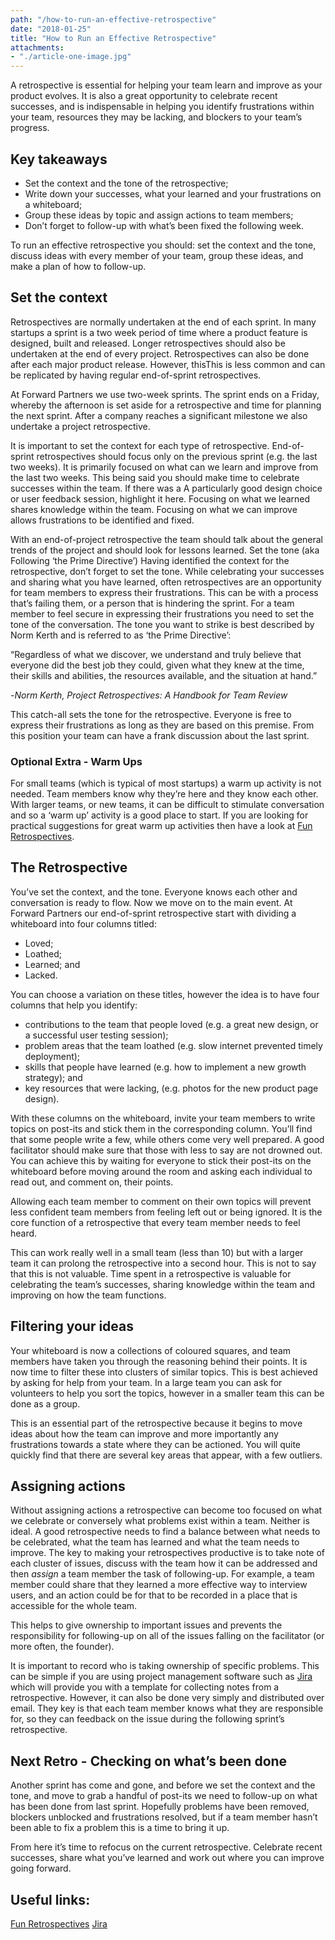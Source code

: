 ```yaml
---
path: "/how-to-run-an-effective-retrospective"
date: "2018-01-25"
title: "How to Run an Effective Retrospective"
attachments:
- "./article-one-image.jpg"
---
```


A retrospective is essential for helping your team learn and improve as your product evolves. It is also a great opportunity to celebrate recent successes, and is indispensable in helping you identify frustrations within your team, resources they may be lacking, and blockers to your team’s progress.

## Key takeaways

* Set the context and the tone of the retrospective;
* Write down your successes, what your learned and your frustrations on a whiteboard;
* Group these ideas by topic and assign actions to team members;
* Don’t forget to follow-up with what’s been fixed the following week.

To run an effective retrospective you should: set the context and the tone, discuss ideas with every member of your team, group these ideas, and make a plan of how to follow-up.

## Set the context

Retrospectives are normally undertaken at the end of each sprint. In many startups a sprint is a two week period of time where a product feature is designed, built and released. Longer retrospectives should also be undertaken at the end of every project. Retrospectives can also be done after each major product release. However, thisThis is less common and can be replicated by having regular end-of-sprint retrospectives.

At Forward Partners we use two-week sprints. The sprint ends on a Friday, whereby the afternoon is set aside for a retrospective and time for planning the next sprint. After a company reaches a significant milestone we also undertake a project retrospective.

It is important to set the context for each type of retrospective. End-of-sprint retrospectives should focus only on the previous sprint (e.g. the last two weeks). It is primarily focused on what can we learn and improve from the last two weeks. This being said you should make time to celebrate successes within the team. If there was a A particularly good design choice or user feedback session, highlight it here. Focusing on what we learned shares knowledge within the team. Focusing on what we can improve allows frustrations to be identified and fixed.

With an end-of-project retrospective the team should talk about the general trends of the project and should look for lessons learned.
Set the tone (aka Following ‘the Prime Directive’)
Having identified the context for the retrospective, don’t forget to set the tone. While celebrating your successes and sharing what you have learned, often retrospectives are an opportunity for team members to express their frustrations. This can be with a process that’s failing them, or a person that is hindering the sprint. For a team member to feel secure in expressing their frustrations you need to set the tone of the conversation. The tone you want to strike is best described by Norm Kerth and is referred to as ‘the Prime Directive’:

“Regardless of what we discover, we understand and truly believe that everyone did the best job they could, given what they knew at the time, their skills and abilities, the resources available, and the situation at hand.”

-_Norm Kerth, Project Retrospectives: A Handbook for Team Review_

This catch-all sets the tone for the retrospective. Everyone is free to express their frustrations as long as they are based on this premise. From this position your team can have a frank discussion about the last sprint.

### Optional Extra - Warm Ups

For small teams (which is typical of most startups) a warm up activity is not needed. Team members know why they’re here and they know each other. With larger teams, or new teams, it can be difficult to stimulate conversation and so a ‘warm up’ activity is a good place to start. If you are looking for practical suggestions for great warm up activities then have a look at [Fun Retrospectives](http://www.funretrospectives.com/category/energizer/).

## The Retrospective

You’ve set the context, and the tone. Everyone knows each other and conversation is ready to flow. Now we move on to the main event. At Forward Partners our end-of-sprint retrospective start with dividing a whiteboard into four columns titled:

* Loved;
* Loathed;
* Learned; and
* Lacked.

You can choose a variation on these titles, however the idea is to have four columns that help you identify:

* contributions to the team that people loved (e.g. a great new design, or a successful user testing session);
* problem areas that the team loathed (e.g. slow internet prevented timely deployment);
* skills that people have learned (e.g. how to implement a new growth strategy); and
* key resources that were lacking, (e.g. photos for the new product page design).

With these columns on the whiteboard, invite your team members to write topics on post-its and stick them in the corresponding column. You’ll find that some people write a few, while others come very well prepared. A good facilitator should make sure that those with less to say are not drowned out. You can achieve this by waiting for everyone to stick their post-its on the whiteboard before moving around the room and asking each individual to read out, and comment on, their points.

Allowing each team member to comment on their own topics will prevent less confident team members from feeling left out or being ignored. It is the core function of a retrospective that every team member needs to feel heard.

This can work really well in a small team (less than 10) but with a larger team it can prolong the retrospective into a second hour. This is not to say that this is not valuable. Time spent in a retrospective is valuable for celebrating the team’s successes, sharing knowledge within the team and improving on how the team functions.

## Filtering your ideas

Your whiteboard is now a collections of coloured squares, and team members have taken you through the reasoning behind their points. It is now time to filter these into clusters of similar topics. This is best achieved by asking for help from your team. In a large team you can ask for volunteers to help you sort the topics, however in a smaller team this can be done as a group.

This is an essential part of the retrospective because it begins to move ideas about how the team can improve and more importantly any frustrations towards a state where they can be actioned. You will quite quickly find that there are several key areas that appear, with a few outliers.

## Assigning actions

Without assigning actions a retrospective can become too focused on what we celebrate or conversely what problems exist within a team. Neither is ideal. A good retrospective needs to find a balance between what needs to be celebrated, what the team has learned and what the team needs to improve. The key to making your retrospectives productive is to take note of each cluster of issues, discuss with the team how it can be addressed and then _assign_ a team member the task of following-up. For example, a team member could share that they learned a more effective way to interview users, and an action could be for that to be recorded in a place that is accessible for the whole team.

This helps to give ownership to important issues and prevents the responsibility for following-up on all of the issues falling on the facilitator (or more often, the founder).

It is important to record who is taking ownership of specific problems. This can be simple if you are using project management software such as [Jira](https://www.atlassian.com/software/jira) which will provide you with a template for collecting notes from a retrospective. However, it can also be done very simply and distributed over email. They key is that each team member knows what they are responsible for, so they can feedback on the issue during the following sprint’s retrospective.

## Next Retro - Checking on what’s been done

Another sprint has come and gone, and before we set the context and the tone, and move to grab a handful of post-its we need to follow-up on what has been done from last sprint. Hopefully problems have been removed, blockers unblocked and frustrations resolved, but if a team member hasn’t been able to fix a problem this is a time to bring it up.

From here it’s time to refocus on the current retrospective. Celebrate recent successes, share what you’ve learned and work out where you can improve going forward.

## Useful links:

[Fun Retrospectives](http://www.funretrospectives.com/category/energizer/)
[Jira](https://www.atlassian.com/software/jira)
